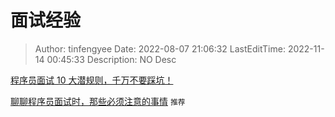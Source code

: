 # 面试经验 <!-- omit in toc -->

> Author: tinfengyee
> Date: 2022-08-07 21:06:32
> LastEditTime: 2022-11-14 00:45:33
> Description: NO Desc

[程序员面试 10 大潜规则，千万不要踩坑！](https://mp.weixin.qq.com/s/67Z2oUuegj26pku86AP5QQ)

[聊聊程序员面试时，那些必须注意的事情](https://muyiy.cn/blog/8/8.1.html) `推荐`
